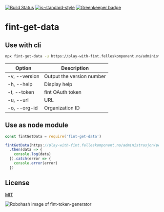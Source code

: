 [![Build Status](https://travis-ci.org/telemark/fint-get-data.svg?branch=master)](https://travis-ci.org/telemark/fint-get-data)
[![js-standard-style](https://img.shields.io/badge/code%20style-standard-brightgreen.svg?style=flat)](https://github.com/feross/standard)
[![Greenkeeper badge](https://badges.greenkeeper.io/telemark/fint-get-data.svg)](https://greenkeeper.io/)
# fint-get-data

## Use with cli

```bash
npx fint-get-data -u https://play-with-fint.felleskomponent.no/administrasjon/personal/personalressurs -t eyJhbGciOiJBMTI4S1ciLCJlbmMiOiJBMTI4R0NNIiwidHlwIjoiSldUIiwia2lkIjoibmFtLTYifQ.Ou5nxPk9Eh1Z9iI2HJiee6lOdlTVsr4R.TJejzao5PEIaP9k9.jzHBVfU9fvxv2OvLlL7erwwfz1hHWzVvoK1gyeKqUQ08tA6bx2qlKrDGZfJnh0PaDJt1jmPrUAWPaV734Rs-wfSkBRzFzC9AxyEwfRNgP3RBG_C3QE2i0OHbz1KBRdGg8QoQZVvJQZwRXXDp9RA0KFa0-xFdKlplKRa-1I8qkIZYq6V0sBza35aB7bdK7vEmZ42DdVO3RiP_IZTLUZuTpFi53HXs02ACoA-NjKlSobOlDXzZpwoHzegLA_xxl4V7lpx3wqdY6MJMrIo9-4faJzTd4rDjitvCT6LZH-hC7peQpulE_-Z71CPoqubw9EM-yCzD0F1vasXE9epG2X7woA8UY5KI86kon9arOpMVfFJKva1x1Tpz6Yc_F1jAMBPVU7y34a1AjjSD8CRd0EA92HddcwdveWf_e7U3dFA0F4BDuWQeE1Rv2FM0jH5e3f6Ra0rmMrd9tki5-vqDdq1LGZj6cetLKZy9gnr1ixfoSP_ErdB9J5bdz73FoR2hWMR5oZ0XJAZrzchVRd_exBJV9Hkc0e1qqitF4IuY_RLj8cPp7hBIpRGL5oYx9aKAHUCnkCbgfZt9ATzs6lYuSarJybZQu4yOzvFyG4_O1yZmRBb7eBIQSJ2x6LLU1qLB8mynfhokBWeM3zHE4qSHUpy8p3L5mNbWu37dnqhTL6f7OujI4hLURNfRuLu09KlUgKuKsjK5jIuYy7LglB04zsFPEz4GCN60zdYmFcbe07cJWUIGRaeg8iZSS1FN9x0mQ4RsRUWUZiqVHXMB6GyKq0iygH90d_oyTxUKlz88cdxS4v0d8rfoN9AEug2YwgqTgqqsVChUzVpd4nTLKMiPvg39hqBRsbJaN0OmHiBuJtui62kVcMEv08BNlxrmm0BRNWrUg3eFyDNT1XiX4vWJLWsNM5DkJK9YQXKHV5W41Fd4DntPyVlIYnREZ-ktT_71HKvnSBlm6l-jEqN73tvB5jtAGO3d2mnxH1wy7U0pzlT3_BL-1feX4Yl07O82mJztU632aIR450pGo_mhabi0nk3c_SMuOKgfhaN63Wv0-KEwKKvkXwLFK329gDl1mSviYtUdjpcH7H_FdsQ7LZ4rY0VCO9jsP1W4jOsnJGWbKhnn950eg94iZi9ecjERCrM9CaWUBupCfMvkpIZp45sbxewRwkW37ZZmz4XoqM43Vlw0gDtvy3MK_g_HZFZOMNoB22TVwq4_10eUQDq6m9ZaACZNRfHj-jk8Q9a4QVIr1GIgTkfF3p3LFn4UxFoEMEWWp0zuGdrmDaTFRvwhYfLVSRY-puNRZsrAKd2NfJ5jToIDT4VQfSOWfdd4vDRAl8NVkEuzWzblO73HN4nd5RVpwly2bX52UehuUsmvi0EjxklSPBs7aR3IE68VHTRnrR5ihhdO0QtjNZjmx4ESwByHTmhvds2rcbg3DxftXHqzLAWnwMYDmUkQYCd8sTjUKhPdw-EbDglHcAceMDJbXJ_z493UOQ2SkAxPh_RPmxZVgeNPBmS5ENj8kffRfgnSJvlc1hvUa0KbhrM-jqaSlfO9X6QHg-mgiIzwX3FXyzwWCBAkgHym7rQMTom44FYnrj03VoexbIfMvilNthpFhaPd7kp2K78yDO6v8tLBamNaezZjSxDnhZxFnImkMJdF6x345nA3fWpw7VTne5ZqK5hj4iyFVwSY556XBdMwci0SDE01X1tgXjaA1vuZomqlOeDURKfGT4xNUnlhX5QOx4YTTKDWYiEfwoMwKWj1blo3VImIJiZaexiKISVXerXLR3Ch0en5ocvCXH0mj9BTIPkeWllx7LVe8TSN5T-FtTxOXK3B40fhtGD8RFqWFTLd7rrXgMr5aRpQ.CYg1LWhcCBN94PCYcMTjGw
```

| Option              | Description               |
| ------------------- | ------------------------- |
| -v, --version       | Output the version number |
| -h, --help          | Display help              |
| -t, --token         | fint OAuth token          |
| -u, --url           | URL                       |
| -o, --org-id        | Organization ID           |

## Use as node module

```js
const fintGetData = require('fint-get-data')

fintGetData(https://play-with-fint.felleskomponent.no/administrasjon/personal/personalressurs, 'token', 'orgid')
  .then(data => {
    console.log(data)
  }).catch(error => {
    console.error(error)
  })
```

## License

[MIT](LICENSE)

![Robohash image of fint-token-generator](https://robots.kebabstudios.party/fint-get-data.png "Robohash image of fint-get-data")
